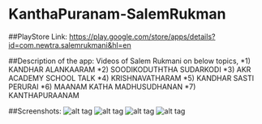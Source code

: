 # KanthaPuranam-SalemRukman

##PlayStore Link: https://play.google.com/store/apps/details?id=com.newtra.salemrukmani&hl=en

##Description of the app:
Videos of Salem Rukmani on below topics,
*1) KANDHAR ALANKAARAM
*2) SOODIKODUTHTHA SUDARKODI
*3) AKR ACADEMY SCHOOL TALK
*4) KRISHNAVATHARAM
*5) KANDHAR SASTI PERURAI
*6) MAANAM KATHA MADHUSUDHANAN
*7) KANTHAPURAANAM

##Screenshots:
![alt tag](https://lh3.googleusercontent.com/sgKsCkzzgswPolpwWOCx1Nl1d1c3SP9nGxCXHOGZVbO-7XD3ZMZOOJxfslPY-rSQuQ=h900-rw)
![alt tag](https://lh3.googleusercontent.com/nKiXWs2H_XE8c6jJAOqpYpBOA2u3qV2WC4T1aaFSDtV4cB9puZ2Ci8ba5-mHOjKgmA=h900-rw)
![alt tag](https://lh3.googleusercontent.com/JXJZ7Vh2yxdADzBwyITPdV07-7oAeJENIA2jW2k92Sk8tdh-nlHuZqh4I8PcNPLNlPM=h900-rw)
![alt tag](https://lh3.googleusercontent.com/e1yYfdCqpelQkQ8Rp3GfZ9MHhBWJCSRTCALEKzNGcRpTeAS3ZGd9DviQQS_4QqKdCFWJ=h900-rw)

